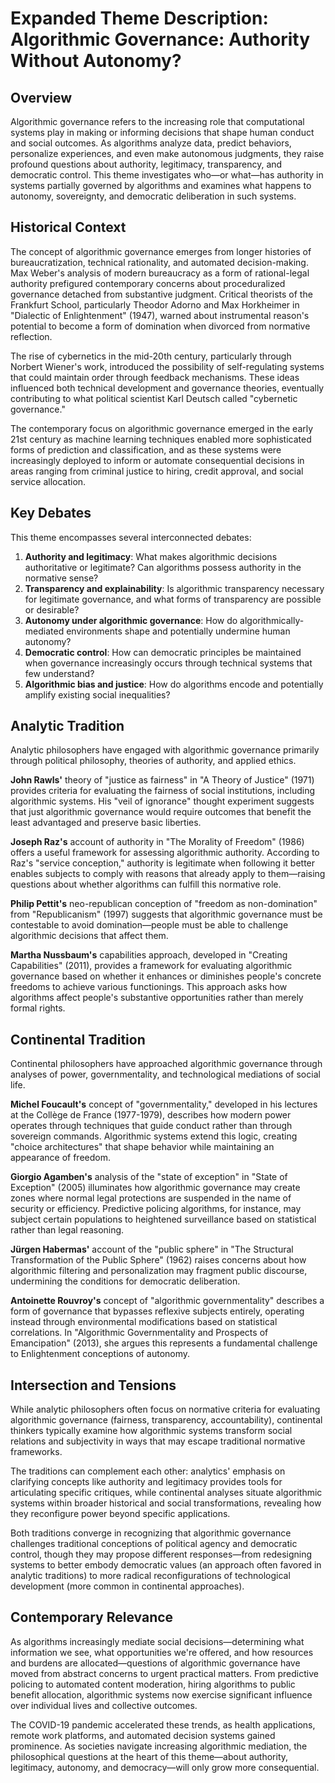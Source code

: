 # Expanded Theme Description: Algorithmic Governance: Authority Without Autonomy?

## Overview

Algorithmic governance refers to the increasing role that computational systems play in making or informing decisions that shape human conduct and social outcomes. As algorithms analyze data, predict behaviors, personalize experiences, and even make autonomous judgments, they raise profound questions about authority, legitimacy, transparency, and democratic control. This theme investigates who—or what—has authority in systems partially governed by algorithms and examines what happens to autonomy, sovereignty, and democratic deliberation in such systems.

## Historical Context

The concept of algorithmic governance emerges from longer histories of bureaucratization, technical rationality, and automated decision-making. Max Weber's analysis of modern bureaucracy as a form of rational-legal authority prefigured contemporary concerns about proceduralized governance detached from substantive judgment. Critical theorists of the Frankfurt School, particularly Theodor Adorno and Max Horkheimer in "Dialectic of Enlightenment" (1947), warned about instrumental reason's potential to become a form of domination when divorced from normative reflection.

The rise of cybernetics in the mid-20th century, particularly through Norbert Wiener's work, introduced the possibility of self-regulating systems that could maintain order through feedback mechanisms. These ideas influenced both technical development and governance theories, eventually contributing to what political scientist Karl Deutsch called "cybernetic governance."

The contemporary focus on algorithmic governance emerged in the early 21st century as machine learning techniques enabled more sophisticated forms of prediction and classification, and as these systems were increasingly deployed to inform or automate consequential decisions in areas ranging from criminal justice to hiring, credit approval, and social service allocation.

## Key Debates

This theme encompasses several interconnected debates:

1.  **Authority and legitimacy**: What makes algorithmic decisions authoritative or legitimate? Can algorithms possess authority in the normative sense?
2.  **Transparency and explainability**: Is algorithmic transparency necessary for legitimate governance, and what forms of transparency are possible or desirable?
3.  **Autonomy under algorithmic governance**: How do algorithmically-mediated environments shape and potentially undermine human autonomy?
4.  **Democratic control**: How can democratic principles be maintained when governance increasingly occurs through technical systems that few understand?
5.  **Algorithmic bias and justice**: How do algorithms encode and potentially amplify existing social inequalities?

## Analytic Tradition

Analytic philosophers have engaged with algorithmic governance primarily through political philosophy, theories of authority, and applied ethics.

**John Rawls'** theory of "justice as fairness" in "A Theory of Justice" (1971) provides criteria for evaluating the fairness of social institutions, including algorithmic systems. His "veil of ignorance" thought experiment suggests that just algorithmic governance would require outcomes that benefit the least advantaged and preserve basic liberties.

**Joseph Raz's** account of authority in "The Morality of Freedom" (1986) offers a useful framework for assessing algorithmic authority. According to Raz's "service conception," authority is legitimate when following it better enables subjects to comply with reasons that already apply to them—raising questions about whether algorithms can fulfill this normative role.

**Philip Pettit's** neo-republican conception of "freedom as non-domination" from "Republicanism" (1997) suggests that algorithmic governance must be contestable to avoid domination—people must be able to challenge algorithmic decisions that affect them.

**Martha Nussbaum's** capabilities approach, developed in "Creating Capabilities" (2011), provides a framework for evaluating algorithmic governance based on whether it enhances or diminishes people's concrete freedoms to achieve various functionings. This approach asks how algorithms affect people's substantive opportunities rather than merely formal rights.

## Continental Tradition

Continental philosophers have approached algorithmic governance through analyses of power, governmentality, and technological mediations of social life.

**Michel Foucault's** concept of "governmentality," developed in his lectures at the Collège de France (1977-1979), describes how modern power operates through techniques that guide conduct rather than through sovereign commands. Algorithmic systems extend this logic, creating "choice architectures" that shape behavior while maintaining an appearance of freedom.

**Giorgio Agamben's** analysis of the "state of exception" in "State of Exception" (2005) illuminates how algorithmic governance may create zones where normal legal protections are suspended in the name of security or efficiency. Predictive policing algorithms, for instance, may subject certain populations to heightened surveillance based on statistical rather than legal reasoning.

**Jürgen Habermas'** account of the "public sphere" in "The Structural Transformation of the Public Sphere" (1962) raises concerns about how algorithmic filtering and personalization may fragment public discourse, undermining the conditions for democratic deliberation.

**Antoinette Rouvroy's** concept of "algorithmic governmentality" describes a form of governance that bypasses reflexive subjects entirely, operating instead through environmental modifications based on statistical correlations. In "Algorithmic Governmentality and Prospects of Emancipation" (2013), she argues this represents a fundamental challenge to Enlightenment conceptions of autonomy.

## Intersection and Tensions

While analytic philosophers often focus on normative criteria for evaluating algorithmic governance (fairness, transparency, accountability), continental thinkers typically examine how algorithmic systems transform social relations and subjectivity in ways that may escape traditional normative frameworks.

The traditions can complement each other: analytics' emphasis on clarifying concepts like authority and legitimacy provides tools for articulating specific critiques, while continental analyses situate algorithmic systems within broader historical and social transformations, revealing how they reconfigure power beyond specific applications.

Both traditions converge in recognizing that algorithmic governance challenges traditional conceptions of political agency and democratic control, though they may propose different responses—from redesigning systems to better embody democratic values (an approach often favored in analytic traditions) to more radical reconfigurations of technological development (more common in continental approaches).

## Contemporary Relevance

As algorithms increasingly mediate social decisions—determining what information we see, what opportunities we're offered, and how resources and burdens are allocated—questions of algorithmic governance have moved from abstract concerns to urgent practical matters. From predictive policing to automated content moderation, hiring algorithms to public benefit allocation, algorithmic systems now exercise significant influence over individual lives and collective outcomes.

The COVID-19 pandemic accelerated these trends, as health applications, remote work platforms, and automated decision systems gained prominence. As societies navigate increasing algorithmic mediation, the philosophical questions at the heart of this theme—about authority, legitimacy, autonomy, and democracy—will only grow more consequential.